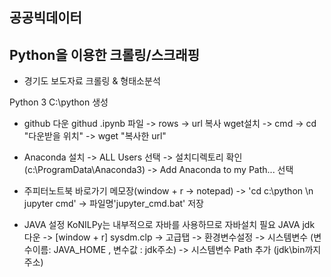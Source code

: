 ## 공공빅데이터
## Python을 이용한 크롤링/스크래핑
- 경기도 보도자료 크롤링 & 형태소분석

Python 3
C:\python 생성
- github 다운
githud .ipynb 파일 -> rows -> url 복사
wget설치 -> cmd -> cd "다운받을 위치" -> wget "복사한 url" 

- Anaconda 설치 
-> ALL Users 선택 -> 설치디렉토리 확인 (c:\ProgramData\Anaconda3) -> Add Anaconda to my Path... 선택

- 주피터노트북 바로가기
메모장(window + r -> notepad) -> 'cd c:\python  \n jupyter cmd' -> 파일명'jupyter_cmd.bat' 저장  

- JAVA 설정
KoNILPy는 내부적으로 자바를 사용하므로 자바설치 필요
JAVA jdk 다운 -> [window + r] sysdm.clp -> 고급탭 -> 환경변수설정 -> 시스템변수 (변수이름: JAVA_HOME , 변수값 : jdk주소)
-> 시스템변수 Path 추가 (jdk\bin까지 주소)
